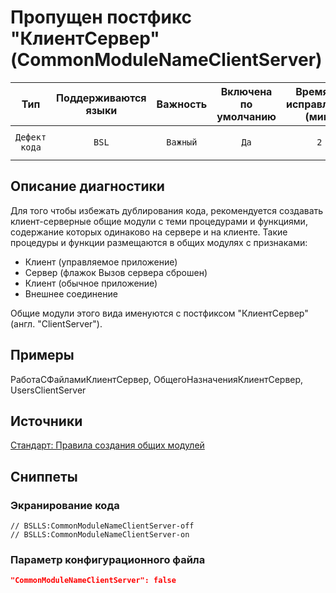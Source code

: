 # Пропущен постфикс "КлиентСервер" (CommonModuleNameClientServer)

| Тип | Поддерживаются<br/>языки | Важность | Включена<br/>по умолчанию | Время на<br/>исправление (мин) | Тэги |
| :-: | :-: | :-: | :-: | :-: | :-: |
| `Дефект кода` | `BSL` | `Важный` | `Да` | `2` | `badpractice`<br/>`standard`<br/>`unpredictable` |

<!-- Блоки выше заполняются автоматически, не трогать -->
## Описание диагностики
<!-- Описание диагностики заполняется вручную. Необходимо понятным языком описать смысл и схему работу -->

Для того чтобы избежать дублирования кода, рекомендуется создавать клиент-серверные общие модули с теми процедурами и функциями, содержание которых одинаково на сервере и на клиенте. Такие процедуры и функции размещаются в общих модулях с признаками:

* Клиент (управляемое приложение)
* Сервер (флажок Вызов сервера сброшен)
* Клиент (обычное приложение)
* Внешнее соединение

Общие модули этого вида именуются с постфиксом "КлиентСервер" (англ. "ClientServer").

## Примеры
<!-- В данном разделе приводятся примеры, на которые диагностика срабатывает, а также можно привести пример, как можно исправить ситуацию -->

РаботаСФайламиКлиентСервер, ОбщегоНазначенияКлиентСервер, UsersClientServer

## Источники
<!-- Необходимо указывать ссылки на все источники, из которых почерпнута информация для создания диагностики -->
<!-- Примеры источников

* Источник: [Стандарт: Тексты модулей](https://its.1c.ru/db/v8std#content:456:hdoc)
* Полезная информаця: [Отказ от использования модальных окон](https://its.1c.ru/db/metod8dev#content:5272:hdoc)
* Источник: [Cognitive complexity, ver. 1.4](https://www.sonarsource.com/docs/CognitiveComplexity.pdf) -->

[Стандарт: Правила создания общих модулей](https://its.1c.ru/db/v8std#content:469:hdoc:2.4)

## Сниппеты

<!-- Блоки ниже заполняются автоматически, не трогать -->
### Экранирование кода

```bsl
// BSLLS:CommonModuleNameClientServer-off
// BSLLS:CommonModuleNameClientServer-on
```

### Параметр конфигурационного файла

```json
"CommonModuleNameClientServer": false
```
